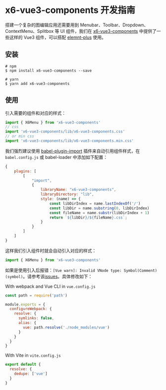 # x6-vue3-components 开发指南

搭建一个复杂的图编辑应用还需要用到 Menubar、Toolbar、Dropdown、ContextMenu、Splitbox 等 UI 组件，我们在 [x6-vue3-components](https://www.npmjs.com/package/x6-vue3-components) 中提供了一些这样的 Vue3 组件，可以搭配 [elemnt-plus](https://element-plus.gitee.io/) 使用。

## 安装

```shell
# npm
$ npm install x6-vue3-components --save

# yarn
$ yarn add x6-vue3-components
```



## 使用

引入需要的组件和对应的样式：

```js
import { X6Menu } from 'x6-vue3-components'
// css
import 'x6-vue3-components/lib/x6-vue3-components.css'
// or min css
import 'x6-vue3-components/lib/x6-vue3-components.min.css'
```

我们强烈建议使用 [babel-plugin-import](https://github.com/ant-design/babel-plugin-import) 插件来自动引用组件样式，在 `babel.config.js` 或 babel-loader 中添加如下配置：

```js
{
    plugins: [
        [
            "import",
            {
                libraryName: "x6-vue3-components",
                libraryDirectory: "lib",
                style: (name) => {
                    const libDirIndex = name.lastIndexOf('/')
                    const libDir = name.substring(0, libDirIndex)
                    const fileName = name.substr(libDirIndex + 1)
                    return `${libDir}/${fileName}.css`;
                }
            }
        ]
    ]
}
```

这样我们引入组件时就会自动引入对应的样式：

```js
import { X6Menu } from 'x6-vue3-components'
```

如果是使用引入后报错：`[Vue warn]: Invalid VNode type: Symbol(Comment) (symbol)`。请参考该[issues](https://github.com/vuejs/core/issues/2064#issuecomment-797365133)。具体修改如下：

With webpack and Vue CLI in `vue.config.js`
```js
const path = require('path')

module.exports = {
  configureWebpack: {
    resolve: {
      symlinks: false,
      alias: {
        vue: path.resolve('./node_modules/vue')
      }
    }
  }
}
```

With Vite in `vite.config.js`
```js
export default {
  resolve: {
    dedupe: ['vue']
  }
}
```